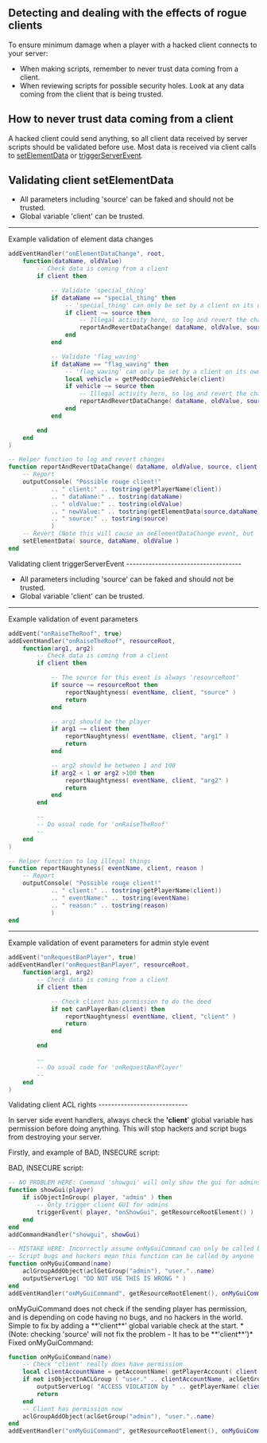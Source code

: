 Detecting and dealing with the effects of rogue clients
-------------------------------------------------------

To ensure minimum damage when a player with a hacked client connects to your server:

-   When making scripts, remember to never trust data coming from a client.
-   When reviewing scripts for possible security holes. Look at any data coming from the client that is being trusted.

How to never trust data coming from a client
--------------------------------------------

A hacked client could send anything, so all client data received by server scripts should be validated before use. Most data is received via client calls to [setElementData](/docs/setelementdata.md "wikilink") or [triggerServerEvent](/triggerServerEvent.md "wikilink").

Validating client setElementData
--------------------------------

-   All parameters including 'source' can be faked and should not be trusted.
-   Global variable 'client' can be trusted.

------------------------------------------------------------------------

<section name="Server" class="server" show="true">
Example validation of element data changes

``` lua
addEventHandler("onElementDataChange", root,
    function(dataName, oldValue)
        -- Check data is coming from a client
        if client then

            -- Validate 'special_thing'
            if dataName == "special_thing" then
                -- 'special_thing' can only be set by a client on its own player
                if client ~= source then
                    -- Illegal activity here, so log and revert the change
                    reportAndRevertDataChange( dataName, oldValue, source, client )
                end
            end

            -- Validate 'flag_waving'
            if dataName == "flag_waving" then
                -- 'flag_waving' can only be set by a client on its own vehicle
                local vehicle = getPedOccupiedVehicle(client)
                if vehicle ~= source then
                    -- Illegal activity here, so log and revert the change
                    reportAndRevertDataChange( dataName, oldValue, source, client )
                end
            end

        end
    end
)

-- Helper function to log and revert changes
function reportAndRevertDataChange( dataName, oldValue, source, client )
    -- Report
    outputConsole( "Possible rouge client!"
            .. " client:" .. tostring(getPlayerName(client))
            .. " dataName:" .. tostring(dataName)
            .. " oldValue:" .. tostring(oldValue)
            .. " newValue:" .. tostring(getElementData(source,dataName))
            .. " source:" .. tostring(source)
            )
    -- Revert (Note this will cause an onElementDataChange event, but 'client' will be nil)
    setElementData( source, dataName, oldValue )               
end
```

</section>
Validating client triggerServerEvent
------------------------------------

-   All parameters including 'source' can be faked and should not be trusted.
-   Global variable 'client' can be trusted.

------------------------------------------------------------------------

<section name="Server" class="server" show="true">
Example validation of event parameters

``` lua
addEvent("onRaiseTheRoof", true)
addEventHandler("onRaiseTheRoof", resourceRoot,
    function(arg1, arg2)
        -- Check data is coming from a client
        if client then

            -- The source for this event is always 'resourceRoot'
            if source ~= resourceRoot then
                reportNaughtyness( eventName, client, "source" )
                return
            end

            -- arg1 should be the player
            if arg1 ~= client then
                reportNaughtyness( eventName, client, "arg1" )
                return
            end

            -- arg2 should be between 1 and 100
            if arg2 < 1 or arg2 >100 then
                reportNaughtyness( eventName, client, "arg2" )
                return
            end
        end

        --
        -- Do usual code for 'onRaiseTheRoof'
        --
    end
)

-- Helper function to log illegal things
function reportNaughtyness( eventName, client, reason )
    -- Report
    outputConsole( "Possible rouge client!"
            .. " client:" .. tostring(getPlayerName(client))
            .. " eventName:" .. tostring(eventName)
            .. " reason:" .. tostring(reason)
            )
end
```

</section>

------------------------------------------------------------------------

<section name="Server" class="server" show="true">
Example validation of event parameters for admin style event

``` lua
addEvent("onRequestBanPlayer", true)
addEventHandler("onRequestBanPlayer", resourceRoot,
    function(arg1, arg2)
        -- Check data is coming from a client
        if client then

            -- Check client has permission to do the deed
            if not canPlayerBan(client) then
                reportNaughtyness( eventName, client, "client" )
                return
            end

        end

        --
        -- Do usual code for 'onRequestBanPlayer'
        --
    end
)
```

</section>
Validating client ACL rights
----------------------------

In server side event handlers, always check the **'client**' global variable has permission before doing anything. This will stop hackers and script bugs from destroying your server.

Firstly, and example of BAD, INSECURE script:

<section name="Server" class="server" show="true">
BAD, INSECURE script:

``` lua
-- NO PROBLEM HERE: Command 'showgui' will only show the gui for admins
function showGui(player)
    if isObjectInGroup( player, "admin" ) then
        -- Only trigger client GUI for admins
        triggerEvent( player, "onShowGui", getResourceRootElement() )
    end
end
addCommandHandler("showgui", showGui)

-- MISTAKE HERE: Incorrectly assume onMyGuiCommand can only be called by admins
-- Script bugs and hackers mean this function can be called by anyone
function onMyGuiCommand(name)
    aclGroupAddObject(aclGetGroup("admin"), "user."..name)
    outputServerLog( "DO NOT USE THIS IS WRONG " )
end
addEventHandler("onMyGuiCommand", getResourceRootElement(), onMyGuiCommand)
```

</section>
onMyGuiCommand does not check if the sending player has permission, and is depending on code having no bugs, and no hackers in the world. Simple to fix by adding a **'client**' global variable check at the start. *(Note: checking 'source' will not fix the problem - It has to be **'client**')*

<section name="Server" class="server" show="true">
Fixed onMyGuiCommand:

``` lua
function onMyGuiCommand(name)
    -- Check 'client' really does have permission
    local clientAccountName = getAccountName( getPlayerAccount( client ) )
    if not isObjectInACLGroup ( "user." .. clientAccountName, aclGetGroup ( "Admin" ) ) ) then
        outputServerLog( "ACCESS VIOLATION by " .. getPlayerName( client ) )
        return
    end
    -- Client has permission now
    aclGroupAddObject(aclGetGroup("admin"), "user."..name)
end
addEventHandler("onMyGuiCommand", getResourceRootElement(), onMyGuiCommand)
```

</section>

